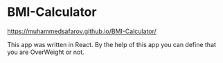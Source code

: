 # BMI-Calculator
https://muhammedsafarov.github.io/BMI-Calculator/

This app was written in React. By the help of this app you can define that you are OverWeight or not.

